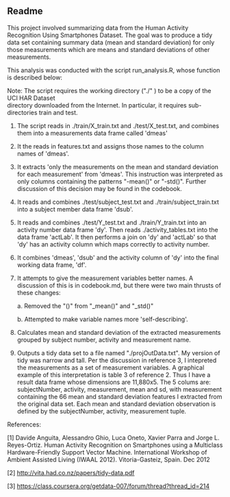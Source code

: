 ## Readme

This project involved summarizing data from the Human Activity Recognition Using 
Smartphones Dataset.  The goal was to produce a tidy data set containing summary 
data (mean and standard deviation) for only those measurements which are means and
standard deviations of other measurements.

This analysis was conducted with the script run_analysis.R, whose function is described 
below:

Note:  The script requires the working directory ("./" ) to be a copy of the UCI HAR Dataset    
       directory downloaded from the Internet.  In particular, it requires sub-directories 
       train and test.
	
1.  The script reads in ./train/X_train.txt and ./test/X_test.txt, and combines them into a measurements data frame called 'dmeas'

2.  It the reads in features.txt and assigns those names to the column names of 'dmeas'.

3.  It extracts 'only the measurements on the mean and standard deviation for each measurement' from 'dmeas'.  This instruction was interpreted as only columns containing the patterns "-mean()" or "-std()".  Further discussion of this decision may be found in the codebook.
    	
5.  It reads and combines ./test/subject_test.txt and ./train/subject_train.txt into a subject member data frame 'dsub'.

6.  It reads and combines ./test/Y_test.txt and ./train/Y_train.txt into an activity number data frame 'dy'.  Then reads ./activity_tables.txt into the data frame 'actLab'.  It then performs a join on 'dy' and 'actLab' so that 'dy' has an activity column which maps  correctly to activity number.

7.  It combines 'dmeas', 'dsub' and the activity column of 'dy' into the final working data frame, 'df'.
	
8.  It attempts to give the measurement variables better names. A discussion of this is in codebook.md, but there were two main thrusts of these changes:
	
	a.  Removed the "()" from "_mean()" and  "_std()" 
		
	b.  Attempted to make variable names more 'self-describing'. 
		
9.  Calculates mean and standard deviation of the extracted measurements grouped by subject number, activity and measurement name.
	
10. Outputs a tidy data set to a file named "./projOutData.txt".  My version of tidy was narrow and tall.  Per the discussion in reference 3, I intepreted the measurements as a set of measurement variables.  A graphical example of this interpretation is table 3 of reference 2.  Thus I have a result data frame whose dimensions are 11,880x5.  The 5 colums are: subjectNumber, activity, measurement, mean and sd, with measurement containing the 66 mean and standard deviation features I extracted from the original data set.  Each mean and standard deviation observation is defined by the subjectNumber, activity, measurement tuple.

References:

[1] Davide Anguita, Alessandro Ghio, Luca Oneto, Xavier Parra and Jorge L. Reyes-Ortiz. 
Human Activity Recognition on Smartphones using a Multiclass Hardware-Friendly 
Support Vector Machine. International Workshop of Ambient Assisted Living (IWAAL 2012). 
Vitoria-Gasteiz, Spain. Dec 2012

[2]  http://vita.had.co.nz/papers/tidy-data.pdf

[3]  https://class.coursera.org/getdata-007/forum/thread?thread_id=214
